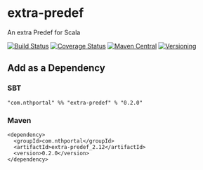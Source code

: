 # extra-predef
An extra Predef for Scala

[![Build Status](https://travis-ci.org/NthPortal/extra-predef.svg?branch=master)](https://travis-ci.org/NthPortal/extra-predef)
[![Coverage Status](https://coveralls.io/repos/github/NthPortal/extra-predef/badge.svg?branch=master)](https://coveralls.io/github/NthPortal/extra-predef?branch=master)
[![Maven Central](https://img.shields.io/maven-central/v/com.nthportal/extra-predef_2.12.svg)](https://mvnrepository.com/artifact/com.nthportal/extra-predef_2.12)
[![Versioning](https://img.shields.io/badge/versioning-semver%202.0.0-blue.svg)](http://semver.org/spec/v2.0.0.html)

## Add as a Dependency

### SBT
```
"com.nthportal" %% "extra-predef" % "0.2.0"
```

### Maven
```
<dependency>
  <groupId>com.nthportal</groupId>
  <artifactId>extra-predef_2.12</artifactId>
  <version>0.2.0</version>
</dependency>
```
